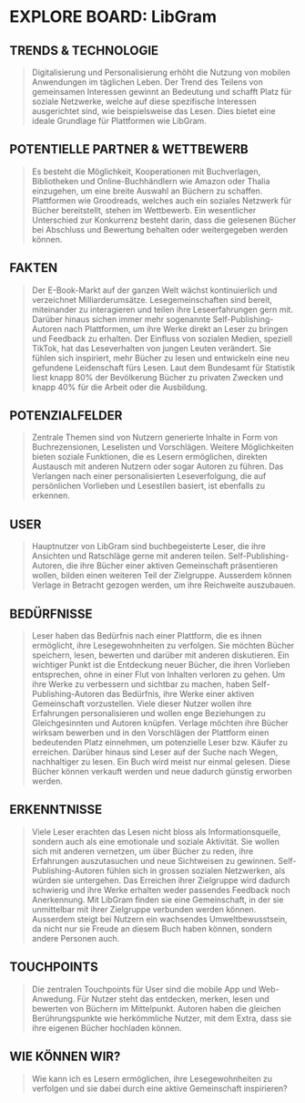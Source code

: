 #  EXPLORE BOARD: LibGram


## TRENDS & TECHNOLOGIE
> Digitalisierung und Personalisierung erhöht die Nutzung von mobilen Anwendungen im täglichen Leben. Der Trend des Teilens von gemeinsamen Interessen gewinnt an Bedeutung und schafft Platz für soziale Netzwerke, welche auf diese spezifische Interessen ausgerichtet sind, wie beispielsweise das Lesen. Dies bietet eine ideale Grundlage für Plattformen wie LibGram. 

## POTENTIELLE PARTNER & WETTBEWERB
> Es besteht die Möglichkeit, Kooperationen mit Buchverlagen, Bibliotheken und Online-Buchhändlern wie Amazon oder Thalia einzugehen, um eine breite Auswahl an Büchern zu schaffen. Plattformen wie Groodreads, welches auch ein soziales Netzwerk für Bücher bereitstellt, stehen im Wettbewerb. Ein wesentlicher Unterschied zur Konkurrenz besteht darin, dass die gelesenen Bücher bei Abschluss und Bewertung behalten oder weitergegeben werden können. 

## FAKTEN
> Der E-Book-Markt auf der ganzen Welt wächst kontinuierlich und verzeichnet Milliarderumsätze. Lesegemeinschaften sind bereit, miteinander zu interagieren und teilen ihre Leseerfahrungen gern mit. Darüber hinaus sichen immer mehr sogenannte Self-Publishing-Autoren nach Plattformen, um ihre Werke direkt an Leser zu bringen und Feedback zu erhalten. Der Einfluss von sozialen Medien, speziell TikTok, hat das Leseverhalten von jungen Leuten verändert. Sie fühlen sich inspiriert, mehr Bücher zu lesen und entwickeln eine neu gefundene Leidenschaft fürs Lesen. Laut dem Bundesamt für Statistik liest knapp 80% der Bevölkerung Bücher zu privaten Zwecken und knapp 40% für die Arbeit oder die Ausbildung. 

## POTENZIALFELDER
> Zentrale Themen sind von Nutzern generierte Inhalte in Form von Buchrezensionen, Leselisten und Vorschlägen. Weitere Möglichkeiten bieten soziale Funktionen, die es Lesern ermöglichen, direkten Austausch mit anderen Nutzern oder sogar Autoren zu führen. Das Verlangen nach einer personalisierten Leseverfolgung, die auf persönlichen Vorlieben und Lesestilen basiert, ist ebenfalls zu erkennen.

## USER
> Hauptnutzer von LibGram sind buchbegeisterte Leser, die ihre Ansichten und Ratschläge gerne mit anderen teilen. Self-Publishing-Autoren, die ihre Bücher einer aktiven Gemeinschaft präsentieren wollen, bilden einen weiteren Teil der Zielgruppe. Ausserdem können Verlage in Betracht gezogen werden, um ihre Reichweite auszubauen.  

## BEDÜRFNISSE
> Leser haben das Bedürfnis nach einer Plattform, die es ihnen ermöglicht, ihre Lesegewohnheiten zu verfolgen. Sie möchten Bücher speichern, lesen, bewerten und darüber mit anderen diskutieren. Ein wichtiger Punkt ist die Entdeckung neuer Bücher, die ihren Vorlieben entsprechen, ohne in einer Flut von Inhalten verloren zu gehen. Um ihre Werke zu verbessern und sichtbar zu machen, haben Self-Publishing-Autoren das Bedürfnis, ihre Werke einer aktiven Gemeinschaft vorzustellen. Viele dieser Nutzer wollen ihre Erfahrungen personalisieren und wollen enge Beziehungen zu Gleichgesinnten und Autoren knüpfen. Verlage möchten ihre Bücher wirksam bewerben und in den Vorschlägen der Plattform einen bedeutenden Platz einnehmen, um potenzielle Leser bzw. Käufer zu erreichen. Darüber hinaus sind Leser auf der Suche nach Wegen, nachhaltiger zu lesen. Ein Buch wird meist nur einmal gelesen. Diese Bücher können verkauft werden und neue dadurch günstig erworben werden. 

## ERKENNTNISSE
> Viele Leser erachten das Lesen nicht bloss als Informationsquelle, sondern auch als eine emotionale und soziale Aktivität. Sie wollen sich mit anderen vernetzen, um über Bücher zu reden, ihre Erfahrungen auszutasuchen und neue Sichtweisen zu gewinnen. Self-Publishing-Autoren fühlen sich in grossen sozialen Netzwerken, als würden sie untergehen. Das Erreichen ihrer Zielgruppe wird dadurch schwierig und ihre Werke erhalten weder passendes Feedback noch Anerkennung. Mit LibGram finden sie eine Gemeinschaft, in der sie unmittelbar mit ihrer Zielgruppe verbunden werden können. Ausserdem  steigt bei Nutzern ein wachsendes Umweltbewusstsein, da nicht nur sie Freude an diesem Buch haben können, sondern andere Personen auch.

## TOUCHPOINTS
> Die zentralen Touchpoints für User sind die mobile App und Web-Anwedung. Für Nutzer steht das entdecken, merken, lesen und bewerten von Büchern im Mittelpunkt. Autoren haben die gleichen Berührungspunkte wie herkömmliche Nutzer, mit dem Extra, dass sie ihre eigenen Bücher hochladen können.  

## WIE KÖNNEN WIR?
> Wie kann ich es Lesern ermöglichen, ihre Lesegewohnheiten zu verfolgen und sie dabei durch eine aktive Gemeinschaft inspirieren?

